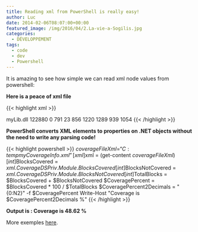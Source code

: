 ```yaml
---
title: Reading xml from PowerShell is really easy!
author: Luc
date: 2014-02-06T08:07:00+00:00
featured_image: /img/2016/04/2.La-vie-a-Sogilis.jpg
categories:
  - DÉVELOPPEMENT
tags:
  - code
  - dev
  - Powershell
---
```


It is amazing to see how simple we can read xml node values from powershell:

**Here is a peace of xml file**

{{< highlight xml >}}

<?xml version="1.0" standalone="yes"?>
<CoverageDSPriv>
  <Module>
    <ModuleName>myLib.dll</ModuleName>
    <ImageSize>122880</ImageSize>
    <ImageLinkTime>0</ImageLinkTime>
    <LinesCovered>791</LinesCovered>
    <LinesPartiallyCovered>23</LinesPartiallyCovered>
    <LinesNotCovered>856</LinesNotCovered>
    <BlocksCovered>1220</BlocksCovered>
    <BlocksNotCovered>1289</BlocksNotCovered>
    <NamespaceTable>
      <BlocksCovered>939</BlocksCovered>
      <BlocksNotCovered>1054</BlocksNotCovered>
    </NamespaceTable>
  </Module>
</CoverageDSPriv>
{{< /highlight >}}

**PowerShell converts XML elements to properties on .NET objects without the need to write any parsing code!**

{{< highlight powershell >}}
$coverageFileXml = “C:tempmyCoverageInfo.xml”
[xml]$xml = (get-content $coverageFileXml)
[int]$BlocksCovered = $xml.CoverageDSPriv.Module.BlocksCovered
[int]$BlocksNotCovered = $xml.CoverageDSPriv.Module.BlocksNotCovered
[int]$TotalBlocks = $BlocksCovered + $BlocksNotCovered
$CoveragePercent = $BlocksCovered \* 100 / $TotalBlocks
$CoveragePercent2Decimals = "{0:N2}" -f $CoveragePercent
Write-Host "Coverage is $CoveragePercent2Decimals %"
{{< /highlight >}}

**Output is : Coverage is 48.62 %**

More exemples [here](http://www.codeproject.com/Articles/61900/PowerShell-and-XML).
